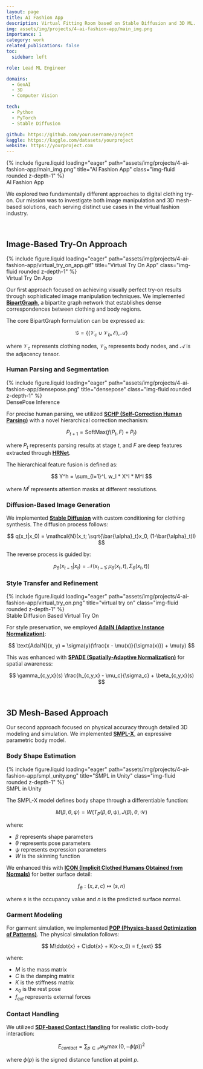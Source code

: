 ```yaml
---
layout: page
title: AI Fashion App
description: Virtual Fitting Room based on Stable Diffusion and 3D ML.
img: assets/img/projects/4-ai-fashion-app/main_img.png
importance: 1
category: work
related_publications: false
toc:
  sidebar: left

role: Lead ML Engineer

domains: 
  - GenAI
  - 3D
  - Computer Vision

tech:
  - Python
  - PyTorch
  - Stable Diffusion

github: https://github.com/yourusername/project 
kaggle: https://kaggle.com/datasets/yourproject 
website: https://yourproject.com 
---
```


<div class="row">
    <div class="col-sm mt-3 mt-md-0">
        {% include figure.liquid loading="eager" path="assets/img/projects/4-ai-fashion-app/main_img.png" title="AI Fashion App" class="img-fluid rounded z-depth-1" %}
    </div>
</div>
<div class="caption">
    AI Fashion App
</div>

We explored two fundamentally different approaches to digital clothing try-on. Our mission was to investigate both image manipulation and 3D mesh-based solutions, each serving distinct use cases in the virtual fashion industry.

<br>

## Image-Based Try-On Approach

<div class="row">
    <div class="col-sm mt-3 mt-md-0">
        {% include figure.liquid loading="eager" path="assets/img/projects/4-ai-fashion-app/virtual_try_on_app.gif" title="Virtual Try On App" class="img-fluid rounded z-depth-1" %}
    </div>
</div>
<div class="caption">
    Virtual Try On App
</div>

Our first approach focused on achieving visually perfect try-on results through sophisticated image manipulation techniques. We implemented **[BipartGraph](https://arxiv.org/abs/2106.16076)**, a bipartite graph network that establishes dense correspondences between clothing and body regions.

The core BipartGraph formulation can be expressed as:

$$
\mathcal{G} = \{(\mathcal{V}_c \cup \mathcal{V}_b, \mathcal{E}), \mathcal{A}\}
$$

where $\mathcal{V}_c$ represents clothing nodes, $\mathcal{V}_b$ represents body nodes, and $\mathcal{A}$ is the adjacency tensor.

### Human Parsing and Segmentation

<div class="row">
    <div class="col-sm mt-3 mt-md-0">
        {% include figure.liquid loading="eager" path="assets/img/projects/4-ai-fashion-app/densepose.png" title="densepose" class="img-fluid rounded z-depth-1" %}
    </div>
</div>
<div class="caption">
    DensePose Inference
</div>

For precise human parsing, we utilized **[SCHP (Self-Correction Human Parsing)](https://arxiv.org/abs/1910.09777)** with a novel hierarchical correction mechanism:

$$
P_{t+1} = \text{SoftMax}(f(P_t, F) + P_t)
$$

where $P_t$ represents parsing results at stage $t$, and $F$ are deep features extracted through **[HRNet](https://arxiv.org/abs/1908.07919)**.

The hierarchical feature fusion is defined as:

$$
Y^h = \sum_{l=1}^L w_l * X^l * M^l
$$

where $M^l$ represents attention masks at different resolutions.

### Diffusion-Based Image Generation

We implemented **[Stable Diffusion](https://arxiv.org/abs/2112.10752)** with custom conditioning for clothing synthesis. The diffusion process follows:

$$
q(x_t|x_0) = \mathcal{N}(x_t; \sqrt{\bar{\alpha}_t}x_0, (1-\bar{\alpha}_t)I)
$$

The reverse process is guided by:

$$
p_\theta(x_{t-1}|x_t) = \mathcal{N}(x_{t-1}; \mu_\theta(x_t, t), \Sigma_\theta(x_t, t))
$$

### Style Transfer and Refinement

<div class="row">
    <div class="col-sm mt-3 mt-md-0">
        {% include figure.liquid loading="eager" path="assets/img/projects/4-ai-fashion-app/virtual_try_on.png" title="virtual try on" class="img-fluid rounded z-depth-1" %}
    </div>
</div>
<div class="caption">
    Stable Diffusion Based Virtual Try On
</div>

For style preservation, we employed **[AdaIN (Adaptive Instance Normalization)](https://arxiv.org/abs/1703.06868)**:

$$
\text{AdaIN}(x, y) = \sigma(y)(\frac{x - \mu(x)}{\sigma(x)}) + \mu(y)
$$

This was enhanced with **[SPADE (Spatially-Adaptive Normalization)](https://arxiv.org/abs/1903.07291)** for spatial awareness:

$$
\gamma_{c,y,x}(s) \frac{h_{c,y,x} - \mu_c}{\sigma_c} + \beta_{c,y,x}(s)
$$

<br>

## 3D Mesh-Based Approach

Our second approach focused on physical accuracy through detailed 3D modeling and simulation. We implemented **[SMPL-X](https://smpl-x.is.tue.mpg.de/)**, an expressive parametric body model.

### Body Shape Estimation

<div class="row">
    <div class="col-sm mt-3 mt-md-0">
        {% include figure.liquid loading="eager" path="assets/img/projects/4-ai-fashion-app/smpl_unity.png" title="SMPL in Unity" class="img-fluid rounded z-depth-1" %}
    </div>
</div>
<div class="caption">
    SMPL in Unity
</div>

The SMPL-X model defines body shape through a differentiable function:

$$
M(\beta, \theta, \psi) = W(T_P(\beta, \theta, \psi), J(\beta), \theta, \mathcal{W})
$$

where:
- $\beta$ represents shape parameters
- $\theta$ represents pose parameters
- $\psi$ represents expression parameters
- $W$ is the skinning function

We enhanced this with **[ICON (Implicit Clothed Humans Obtained from Normals)](https://arxiv.org/abs/2112.09127)** for better surface detail:

$$
f_\theta: (x, z, c) \mapsto (s, n)
$$

where $s$ is the occupancy value and $n$ is the predicted surface normal.

### Garment Modeling

For garment simulation, we implemented **[POP (Physics-based Optimization of Patterns)](https://arxiv.org/abs/2203.15720)**. The physical simulation follows:

$$
M\ddot{x} + C\dot{x} + K(x-x_0) = f_{ext}
$$

where:
- $M$ is the mass matrix
- $C$ is the damping matrix
- $K$ is the stiffness matrix
- $x_0$ is the rest pose
- $f_{ext}$ represents external forces

### Contact Handling

We utilized **[SDF-based Contact Handling](https://arxiv.org/abs/2012.07962)** for realistic cloth-body interaction:

$$
E_{contact} = \sum_{p \in \mathcal{P}} w_p \max(0, -\phi(p))^2
$$

where $\phi(p)$ is the signed distance function at point $p$.

<br>